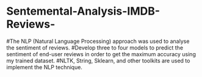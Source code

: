 # Sentemental-Analysis-IMDB-Reviews-

#The NLP (Natural Language Processing) approach was used to analyse the sentiment of reviews.
#Develop three to four models to predict the sentiment of end-user reviews in order to get the maximum accuracy using my trained dataset.
#NLTK, String, Sklearn, and other toolkits are used to implement the NLP technique.

